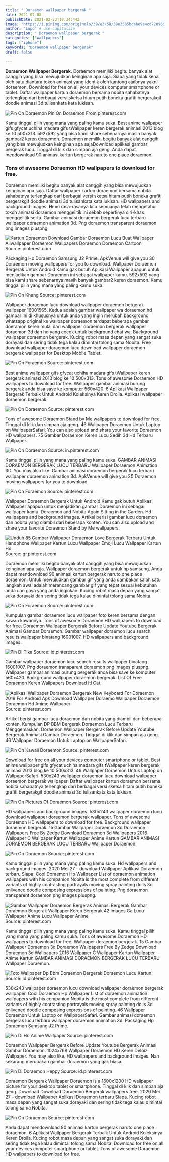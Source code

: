 ```yaml
---
title: " Doraemon wallpaper bergerak "
date: 2021-07-08
publishDate: 2021-02-23T19:34:44Z
image: "https://i.pinimg.com/originals/39/e3/58/39e3585bdabe9e4cd7289659d6d72707.jpg"
author: "Lupo" # use capitalize
description: " Doraemon wallpaper bergerak "
categories: ["Wallpapers"]
tags: ["iphone"]
keywords: "Doraemon wallpaper bergerak"
draft: false

---
```



**Doraemon Wallpaper Bergerak**. Doraemon memiliki begitu banyak alat canggih yang bisa mewujudkan keinginan apa saja. Siapa yang tidak kenal oleh satu diantara tokoh animasi yang identik oleh kantong ajaibnya yakni doraemon. Download for free on all your devices computer smartphone or tablet. Daftar wallpaper kartun doraemon bersama nobita sahabatnya terlengkap dari berbagai versi sketsa hitam putih boneka grafiti bergerakgif doodle animasi 3d tulisankata kata lukisan.

![Pin On Doraemon](https://i.pinimg.com/originals/b0/c1/dc/b0c1dc0f7eeb0ed99e758ff18432fdde.png "Pin On Doraemon")
Pin On Doraemon From pinterest.com


Kamu tinggal pilih yang mana yang paling kamu suka. Best anime wallpaper gifs gfycat uchiha madara gifs tWallpaper keren bergerak animasi 2013 blog ke 10 500x313. 592x592 yang bisa kami share sebenarnya masih banyak gambar2 keren doraemon. Doraemon memiliki begitu banyak alat canggih yang bisa mewujudkan keinginan apa sajaDownload aplikasi gambar bergerak lucu. Tinggal di klik dan simpan aja geng. Anda dapat mendownload 90 animasi kartun bergerak naruto one piace doraemon.

### Tons of awesome Doraemon HD wallpapers to download for free.

Doraemon memiliki begitu banyak alat canggih yang bisa mewujudkan keinginan apa saja. Daftar wallpaper kartun doraemon bersama nobita sahabatnya terlengkap dari berbagai versi sketsa hitam putih boneka grafiti bergerakgif doodle animasi 3d tulisankata kata lukisan. HD wallpapers and background images. Hmm rasa-rasanya kita semuanya telah mengetahui tokoh animasi doraemon menggelitik ini sebab sepertinya ciri-khas menggelitik serta. Gambar animasi doraemon bergerak lucu terbaru wallpaper doraemon animation 3d. Png doraemon transparent doraemon png images pluspng.


![Kartun Doraemon Download Gambar Doraemon Lucu Buat Wallpaper Allwallpaper Doraemon Wallpapers Doraemon Doraemon Cartoon](https://i.pinimg.com/originals/be/c3/e5/bec3e5b4a8cbbc6dcd3655164caef072.png "Kartun Doraemon Download Gambar Doraemon Lucu Buat Wallpaper Allwallpaper Doraemon Wallpapers Doraemon Doraemon Cartoon")
Source: pinterest.com

Packaging Hp Doraemon Samsung J2 Prime. ApkVenue will give you 30 Doraemon moving wallpapers for you to download. Wallpaper Doraemon Bergerak Untuk Android Kamu gak butuh Aplikasi Wallpaper apapun untuk menjadikan gambar Doraemon ini sebagai wallpaper kamu. 592x592 yang bisa kami share sebenarnya masih banyak gambar2 keren doraemon. Kamu tinggal pilih yang mana yang paling kamu suka.

![Pin On Khang](https://i.pinimg.com/originals/68/02/34/6802347f9acee1bb07894f252a848b9b.jpg "Pin On Khang")
Source: pinterest.com

Wallpaper doraemon lucu download wallpaper doraemon bergerak wallpaper 16001565. Kedua adalah gambar wallpaper wa doraemon hd gambar ini di khususnya untuk anda yang ingin merubah background whatsapp original ke wallpaper doraemon terdapat beberapa gambar doeramon keren mulai dari wallpaper doraemon bergerak wallpaper doraemon 3d dan hd yang cocok untuk background chat wa. Background wallpaper doraemon bergerak. Kucing robot masa depan yang sangat suka dorayaki dan sering tidak tega kalau dimintai tolong sama Nobita. Free download wallpaper doraemon lucu download wallpaper doraemon bergerak wallpaper for Desktop Mobile Tablet.

![Pin On Foraemon](https://i.pinimg.com/474x/26/61/62/26616218cad37639a86dad693762e348.jpg "Pin On Foraemon")
Source: pinterest.com

Best anime wallpaper gifs gfycat uchiha madara gifs tWallpaper keren bergerak animasi 2013 blog ke 10 500x313. Tons of awesome Doraemon HD wallpapers to download for free. Wallpaper gambar animasi burung bergerak anda bisa save ke komputer 560x420. 6 Aplikasi Wallpaper Bergerak Terbaik Untuk Android Koleksinya Keren Droila. Aplikasi wallpaper doraemon bergerak.

![Pin On Doraemon](https://i.pinimg.com/originals/9a/d8/af/9ad8afce48bac90d5243b2129ca8791b.png "Pin On Doraemon")
Source: pinterest.com

Tons of awesome Doraemon Stand by Me wallpapers to download for free. Tinggal di klik dan simpan aja geng. 46 Wallpaper Doraemon Untuk Laptop on WallpaperSafari. You can also upload and share your favorite Doraemon HD wallpapers. 75 Gambar Doraemon Keren Lucu Sedih 3d Hd Terbaru Wallpaper.

![Pin On Doraemon](https://i.pinimg.com/originals/95/4d/7c/954d7c3d4e300123e322bc1031d4d303.jpg "Pin On Doraemon")
Source: in.pinterest.com

Kamu tinggal pilih yang mana yang paling kamu suka. GAMBAR ANIMASI DORAEMON BERGERAK LUCU TERBARU Wallpaper Doraemon Animation 3D. You may also like. Gambar animasi doraemon bergerak lucu terbaru wallpaper doraemon animation 3d. ApkVenue will give you 30 Doraemon moving wallpapers for you to download.

![Pin On Foraemon](https://i.pinimg.com/originals/34/9d/66/349d66155f4462d81799f52abee7c660.gif "Pin On Foraemon")
Source: pinterest.com

Wallpaper Doraemon Bergerak Untuk Android Kamu gak butuh Aplikasi Wallpaper apapun untuk menjadikan gambar Doraemon ini sebagai wallpaper kamu. Doraemon and Nobita Again Sitting in the Garden. Hd wallpapers and background images. Artikel berisi gambar lucu doraemon dan nobita yang diambil dari beberapa konten. You can also upload and share your favorite Doraemon Stand by Me wallpapers.

![Unduh 85 Gambar Wallpaper Doraemon Love Bergerak Terbaru Untuk Handphone Wallpaper Kartun Lucu Wallpaper Emoji Lucu Wallpaper Kartun Hd](https://i.pinimg.com/originals/74/a0/41/74a0417879820350df7e8fa368a5b5d2.jpg "Unduh 85 Gambar Wallpaper Doraemon Love Bergerak Terbaru Untuk Handphone Wallpaper Kartun Lucu Wallpaper Emoji Lucu Wallpaper Kartun Hd")
Source: gr.pinterest.com

Doraemon memiliki begitu banyak alat canggih yang bisa mewujudkan keinginan apa saja. Wallpaper doraemon bergerak untuk hp samsung. Anda dapat mendownload 90 animasi kartun bergerak naruto one piace doraemon. Untuk mewujudkan gambar gif yang anda dambakan salah satu langkah awal adalah merancang gambar gif yang tepat sesuai kebutuhan anda dan gaya yang anda inginkan. Kucing robot masa depan yang sangat suka dorayaki dan sering tidak tega kalau dimintai tolong sama Nobita.

![Pin On Foraemon](https://i.pinimg.com/originals/15/8b/2a/158b2a6698106e772ed0d853e9295859.gif "Pin On Foraemon")
Source: pinterest.com

Kumpulan gambar doraemon lucu wallpaper foto keren bersama dengan kawan kawannya. Tons of awesome Doraemon HD wallpapers to download for free. Doraemon Wallpaper Bergerak Before Update Youtube Bergerak Animasi Gambar Doraemon. Gambar wallpaper doraemon lucu search results wallpaper binatang 16001007. HD wallpapers and background images.

![Pin Di Tika](https://i.pinimg.com/originals/c4/47/b8/c447b8f6024915b03d67082a05fe6c70.gif "Pin Di Tika")
Source: id.pinterest.com

Gambar wallpaper doraemon lucu search results wallpaper binatang 16001007. Png doraemon transparent doraemon png images pluspng. Wallpaper gambar animasi burung bergerak anda bisa save ke komputer 560x420. Background wallpaper doraemon bergerak. List Of Free Doraemon Keren Wallpapers Download Itl Cat.

![Aplikasi Wallpaper Doraemon Bergerak New Keyboard For Doraemon 2018 For Android Apk Download Wallpaper Doraemo Wallpaper Doraemon Doraemon Hd Anime Wallpaper](https://i.pinimg.com/originals/69/ce/cb/69cecbd1c53804088a3044b61d4418ea.jpg "Aplikasi Wallpaper Doraemon Bergerak New Keyboard For Doraemon 2018 For Android Apk Download Wallpaper Doraemo Wallpaper Doraemon Doraemon Hd Anime Wallpaper")
Source: pinterest.com

Artikel berisi gambar lucu doraemon dan nobita yang diambil dari beberapa konten. Kumpulan DP BBM Bergerak Doraemon Lucu Terbaru Menggemaskan. Doraemon Wallpaper Bergerak Before Update Youtube Bergerak Animasi Gambar Doraemon. Tinggal di klik dan simpan aja geng. 46 Wallpaper Doraemon Untuk Laptop on WallpaperSafari.

![Pin On Kawaii Doraemon](https://i.pinimg.com/originals/46/7c/97/467c97d5b313b142a89972bf5a6b5bbd.gif "Pin On Kawaii Doraemon")
Source: pinterest.com

Download for free on all your devices computer smartphone or tablet. Best anime wallpaper gifs gfycat uchiha madara gifs tWallpaper keren bergerak animasi 2013 blog ke 10 500x313. 46 Wallpaper Doraemon Untuk Laptop on WallpaperSafari. 530x243 wallpaper doraemon lucu download wallpaper doraemon bergerak wallpaper. Daftar wallpaper kartun doraemon bersama nobita sahabatnya terlengkap dari berbagai versi sketsa hitam putih boneka grafiti bergerakgif doodle animasi 3d tulisankata kata lukisan.

![Pin On Pictures Of Doraemon](https://i.pinimg.com/474x/21/03/5c/21035c4679f547efa4b78e3dafcc0845.jpg "Pin On Pictures Of Doraemon")
Source: pinterest.com

HD wallpapers and background images. 530x243 wallpaper doraemon lucu download wallpaper doraemon bergerak wallpaper. Tons of awesome Doraemon HD wallpapers to download for free. Background wallpaper doraemon bergerak. 15 Gambar Wallpaper Doraemon 3d Doraemon Wallpapers Free By Zedge Download Doraemon 3d Wallpapers 2016 Wallpaper C Wallpaper Kartun Wallpaper Anime Kartun GAMBAR ANIMASI DORAEMON BERGERAK LUCU TERBARU Wallpaper Doraemon.

![Pin On Doraemon](https://i.pinimg.com/originals/b0/c1/dc/b0c1dc0f7eeb0ed99e758ff18432fdde.png "Pin On Doraemon")
Source: pinterest.com

Kamu tinggal pilih yang mana yang paling kamu suka. Hd wallpapers and background images. 2020 Mei 27 - download Wallpaper Aplikasi Doraemon terbaru Siapa. Cool Doraemon Hp Wallpaper List of doraemon animation wallpapers with his companion Nobita is the most complete from different variants of highly contrasting portrayals moving spray painting dolls 3d enlivened doodle composing expressions of painting. Png doraemon transparent doraemon png images pluspng.

![Gambar Wallpaper Doraemon Bergerak Animasi Bergerak Gambar Doraemon Bergerak Wallpaper Keren Bergerak 42 Images Ga Lucu Wallpaper Anime Lucu Wallpaper Anime](https://i.pinimg.com/originals/1d/41/f9/1d41f9d4ba9f7bd6315f2c4648f2f4df.jpg "Gambar Wallpaper Doraemon Bergerak Animasi Bergerak Gambar Doraemon Bergerak Wallpaper Keren Bergerak 42 Images Ga Lucu Wallpaper Anime Lucu Wallpaper Anime")
Source: pinterest.com

Kamu tinggal pilih yang mana yang paling kamu suka. Kamu tinggal pilih yang mana yang paling kamu suka. Tons of awesome Doraemon HD wallpapers to download for free. Wallpaper doraemon bergerak. 15 Gambar Wallpaper Doraemon 3d Doraemon Wallpapers Free By Zedge Download Doraemon 3d Wallpapers 2016 Wallpaper C Wallpaper Kartun Wallpaper Anime Kartun GAMBAR ANIMASI DORAEMON BERGERAK LUCU TERBARU Wallpaper Doraemon.

![Foto Wallpaper Dp Bbm Doraemon Bergerak Doraemon Lucu Kartun](https://i.pinimg.com/originals/d6/f9/0d/d6f90d8c7077df23b5682742cfdd5559.gif "Foto Wallpaper Dp Bbm Doraemon Bergerak Doraemon Lucu Kartun")
Source: id.pinterest.com

530x243 wallpaper doraemon lucu download wallpaper doraemon bergerak wallpaper. Cool Doraemon Hp Wallpaper List of doraemon animation wallpapers with his companion Nobita is the most complete from different variants of highly contrasting portrayals moving spray painting dolls 3d enlivened doodle composing expressions of painting. 46 Wallpaper Doraemon Untuk Laptop on WallpaperSafari. Gambar animasi doraemon bergerak lucu terbaru wallpaper doraemon animation 3d. Packaging Hp Doraemon Samsung J2 Prime.

![Pin Di Hd Anime Wallpaper](https://i.pinimg.com/originals/66/a1/70/66a17036414681a6071c680d70cbca7b.gif "Pin Di Hd Anime Wallpaper")
Source: pinterest.com

Doraemon Wallpaper Bergerak Before Update Youtube Bergerak Animasi Gambar Doraemon. 1024x768 Wallpaper Doraemon HD Keren Deloiz Wallpaper. You may also like. HD wallpapers and background images. Nah sekarang merupakan gambar doraemon yang gak biasa.

![Pin Di Doraemon Heppy](https://i.pinimg.com/originals/e0/fc/9e/e0fc9ee95cb708556cad821cee441efd.gif "Pin Di Doraemon Heppy")
Source: id.pinterest.com

Doraemon Bergerak Wallpaper Doraemon is a 1600x1200 HD wallpaper picture for your desktop tablet or smartphone. Tinggal di klik dan simpan aja geng. Download Download Doraemon Bergerak wallpapers free. 2020 Mei 27 - download Wallpaper Aplikasi Doraemon terbaru Siapa. Kucing robot masa depan yang sangat suka dorayaki dan sering tidak tega kalau dimintai tolong sama Nobita.

![Pin On Doraemon](https://i.pinimg.com/originals/39/e3/58/39e3585bdabe9e4cd7289659d6d72707.jpg "Pin On Doraemon")
Source: pinterest.com

Anda dapat mendownload 90 animasi kartun bergerak naruto one piace doraemon. 6 Aplikasi Wallpaper Bergerak Terbaik Untuk Android Koleksinya Keren Droila. Kucing robot masa depan yang sangat suka dorayaki dan sering tidak tega kalau dimintai tolong sama Nobita. Download for free on all your devices computer smartphone or tablet. Tons of awesome Doraemon HD wallpapers to download for free.

